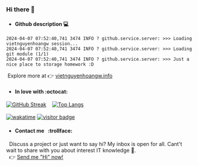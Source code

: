 ### Hi there 👋

- #### Github description :computer:
```
2024-04-07 07:52:40,741 3474 INFO ? github.service.server: >>> Loading vietnguyenhoangw session...
2024-04-07 07:52:40,741 3474 INFO ? github.service.server: >>> Loading git module (1/1)
2024-04-07 07:52:40,741 3474 INFO ? github.service.server: >>> Just a nice place to storage homework :D
```

&nbsp;Explore more at 👉 <a href="https://vietnguyenhoangw.info" target="_blank" rel="noopener noreferrer">vietnguyenhoangw.info</a>

- #### In love with :octocat:
<!-- [![Anurag's github stats](https://github-readme-stats.vercel.app/api?username=vietnguyenhoangw&theme=radical&show_icons=true&card_width=465)](https://github.com/anuraghazra/github-readme-stats) -->
[![GitHub Streak]( https://github-readme-streak-stats-eight.vercel.app/?user=vietnguyenhoangw)](https://git.io/streak-stats)&nbsp;&nbsp;&nbsp;
[![Top Langs](https://github-readme-stats.vercel.app/api/top-langs/?username=vietnguyenhoangw&layout=compact&card_width=500)](https://github.com/anuraghazra/github-readme-stats)
<br/>
<br/>
[![wakatime](https://wakatime.com/badge/user/41d8d00e-cd58-4ac5-9282-99e1d416eb78.svg)](https://wakatime.com/@41d8d00e-cd58-4ac5-9282-99e1d416eb78)
[<img src="https://visitor-badge.laobi.icu/badge?page_id=vietnguyenhoangw" alt="visitor badge"/>](https://visitor-badge.laobi.icu/badge?page_id=vietnguyenhoangw.visitor-badge)

- #### Contact me &nbsp; :trollface:
&nbsp; Discuss a project or just want to say hi? My inbox is open for all. Cant't wait to share with you about interest IT knowledge :seedling:.<br/>
&nbsp; 👉 <a target="_blank" rel="noopener noreferrer" href="https://vietnguyenhoangw.info/contact">Send me "Hi" now!</a>
